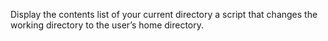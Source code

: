 Display the contents list of your current directory
a script that changes the working directory to the user’s home directory.

